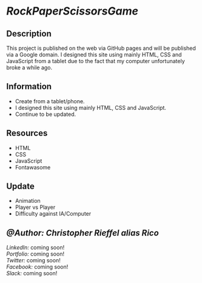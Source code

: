 # *RockPaperScissorsGame*

## Description
This project is published on the web via GitHub pages and will be published via a Google domain.
I designed this site using mainly HTML, CSS and JavaScript from a tablet due to the fact that my computer unfortunately broke a while ago.

## Information
- Create from a tablet/phone.
- I designed this site using mainly HTML, CSS and JavaScript.
- Continue to be updated.

## Resources
- HTML
- CSS
- JavaScript
- Fontawasome

## Update
- Animation 
- Player vs Player
- Difficulty against IA/Computer

## **_@Author: Christopher Rieffel alias Rico_** ##
*LinkedIn:* coming soon! <br/>
*Portfolio:* coming soon! <br/>
*Twitter:* coming soon! <br/>
*Facebook:* coming soon! <br/>
*Slack:* coming soon!
